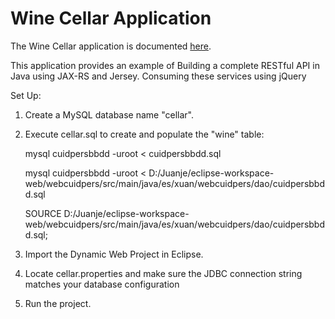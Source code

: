 # Wine Cellar Application #

The Wine Cellar application is documented [here](http://coenraets.org).

This application provides an example of 
Building a complete RESTful API in Java using JAX-RS and Jersey.
Consuming these services using jQuery

Set Up:

1. Create a MySQL database name "cellar".
2. Execute cellar.sql to create and populate the "wine" table:

	mysql cuidpersbbdd -uroot < cuidpersbbdd.sql
	
	mysql cuidpersbbdd -uroot < D:/Juanje/eclipse-workspace-web/webcuidpers/src/main/java/es/xuan/webcuidpers/dao/cuidpersbbdd.sql
	
	SOURCE D:/Juanje/eclipse-workspace-web/webcuidpers/src/main/java/es/xuan/webcuidpers/dao/cuidpersbbdd.sql;	

3. Import the Dynamic Web Project in Eclipse.
4. Locate cellar.properties and make sure the JDBC connection string matches your database configuration
5. Run the project.